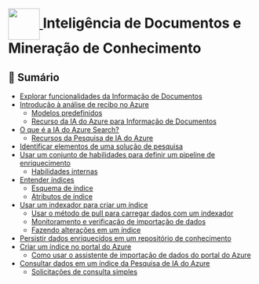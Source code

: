 <h1>
    <a href="https://www.dio.me/">
     <img align="center" width="64px" src="https://hermes.dio.me/courses/badge/d3f11201-4372-42ed-bbd0-7d227976c3d4.png">
    </a>
    <span>
      Inteligência de Documentos e Mineração de Conhecimento
    </span>
</h1>

## 📜 Sumário

- [Explorar funcionalidades da Informação de Documentos](https://learn.microsoft.com/pt-br/training/modules/analyze-receipts-form-recognizer/2-document-intelligence-capabilities?ns-enrollment-type=learningpath&ns-enrollment-id=learn.wwl.document-intelligence-knowledge-mining#:~:text=Explorar%20funcionalidades%20da%20Informa%C3%A7%C3%A3o%20de%20Documentos)
- [Introdução à análise de recibo no Azure](https://learn.microsoft.com/pt-br/training/modules/analyze-receipts-form-recognizer/3-azure-document-intelligence#:~:text=Introdu%C3%A7%C3%A3o%20%C3%A0%20an%C3%A1lise%20de%20recibo%20no%20Azure)
    - [Modelos predefinidos](https://learn.microsoft.com/pt-br/training/modules/analyze-receipts-form-recognizer/3-azure-document-intelligence#:~:text=suas%20inter%2Drela%C3%A7%C3%B5es.-,Modelos%20predefinidos,-Os%20modelos%20predefinidos)
    - [Recurso da IA do Azure para Informação de Documentos](https://learn.microsoft.com/pt-br/training/modules/analyze-receipts-form-recognizer/3-azure-document-intelligence#:~:text=Recurso%20da%20IA%20do%20Azure%20para%20Informa%C3%A7%C3%A3o%20de%20Documentos)
- [O que é a IA do Azure Search?](https://learn.microsoft.com/pt-br/training/modules/intro-to-azure-search/2-what-is-azure-search?ns-enrollment-type=learningpath&ns-enrollment-id=learn.wwl.document-intelligence-knowledge-mining#:~:text=O%20que%20%C3%A9%20a%20IA%20do%20Azure%20Search%3F)
    - [Recursos da Pesquisa de IA do Azure](https://learn.microsoft.com/pt-br/training/modules/intro-to-azure-search/2-what-is-azure-search?ns-enrollment-type=learningpath&ns-enrollment-id=learn.wwl.document-intelligence-knowledge-mining#:~:text=Recursos%20da%20Pesquisa%20de%20IA%20do%20Azure)
- [Identificar elementos de uma solução de pesquisa](https://learn.microsoft.com/pt-br/training/modules/intro-to-azure-search/2a-process#:~:text=Identificar%20elementos%20de%20uma%20solu%C3%A7%C3%A3o%20de%20pesquisa)
- [Usar um conjunto de habilidades para definir um pipeline de enriquecimento](https://learn.microsoft.com/pt-br/training/modules/intro-to-azure-search/2b-ai-skillsets#:~:text=Usar%20um%20conjunto%20de%20habilidades%20para%20definir%20um%20pipeline%20de%20enriquecimento)
    - [Habilidades internas](https://learn.microsoft.com/pt-br/training/modules/intro-to-azure-search/2b-ai-skillsets#:~:text=fornecidas%20por%20voc%C3%AA.-,Habilidades%20internas,-As%20habilidades%20internas)
- [Entender índices](https://learn.microsoft.com/pt-br/training/modules/intro-to-azure-search/2c-understand-index#:~:text=Avan%C3%A7ar-,Entender%20%C3%ADndices,-Conclu%C3%ADdo)
    - [Esquema de índice](https://learn.microsoft.com/pt-br/training/modules/intro-to-azure-search/2c-understand-index#:~:text=campos%20nos%20documentos.-,Esquema%20de%20%C3%ADndice,-Na%20Pesquisa%20de)
    - [Atributos de índice](https://learn.microsoft.com/pt-br/training/modules/intro-to-azure-search/2c-understand-index#:~:text=%C3%A9%20mostrado%20abaixo%3A-,Atributos%20de%20%C3%ADndice,-A%20Pesquisa%20de)
- [Usar um indexador para criar um índice](https://learn.microsoft.com/pt-br/training/modules/intro-to-azure-search/2d-use-indexer-to-build-index#:~:text=Usar%20um%20indexador%20para%20criar%20um%20%C3%ADndice)
    - [Usar o método de pull para carregar dados com um indexador](https://learn.microsoft.com/pt-br/training/modules/intro-to-azure-search/2d-use-indexer-to-build-index#:~:text=Usar%20o%20m%C3%A9todo%20de%20pull%20para%20carregar%20dados%20com%20um%20indexador)
    - [Monitoramento e verificação de importação de dados](https://learn.microsoft.com/pt-br/training/modules/intro-to-azure-search/2d-use-indexer-to-build-index#:~:text=Monitoramento%20e%20verifica%C3%A7%C3%A3o%20de%20importa%C3%A7%C3%A3o%20de%20dados)
    - [Fazendo alterações em um índice](https://learn.microsoft.com/pt-br/training/modules/intro-to-azure-search/2d-use-indexer-to-build-index#:~:text=Fazendo%20altera%C3%A7%C3%B5es%20em%20um%20%C3%ADndice)
- [Persistir dados enriquecidos em um repositório de conhecimento](https://learn.microsoft.com/pt-br/training/modules/intro-to-azure-search/2e-understand-knowledge-store#:~:text=Persistir%20dados%20enriquecidos%20em%20um%20reposit%C3%B3rio%20de%20conhecimento)
- [Criar um índice no portal do Azure](https://learn.microsoft.com/pt-br/training/modules/intro-to-azure-search/2f-start-with-portal#:~:text=Criar%20um%20%C3%ADndice%20no%20portal%20do%20Azure)
    - [Como usar o assistente de importação de dados do portal do Azure](https://learn.microsoft.com/pt-br/training/modules/intro-to-azure-search/2f-start-with-portal#:~:text=Como%20usar%20o%20assistente%20de%20importa%C3%A7%C3%A3o%20de%20dados%20do%20portal%20do%20Azure)
- [Consultar dados em um índice da Pesquisa de IA do Azure](https://learn.microsoft.com/pt-br/training/modules/intro-to-azure-search/6-query-data-in-an-azure-search-index#:~:text=Consultar%20dados%20em%20um%20%C3%ADndice%20da%20Pesquisa%20de%20IA%20do%20Azure)
    - [Solicitações de consulta simples](https://learn.microsoft.com/pt-br/training/modules/intro-to-azure-search/6-query-data-in-an-azure-search-index#:~:text=Solicita%C3%A7%C3%B5es%20de%20consulta%20simples)